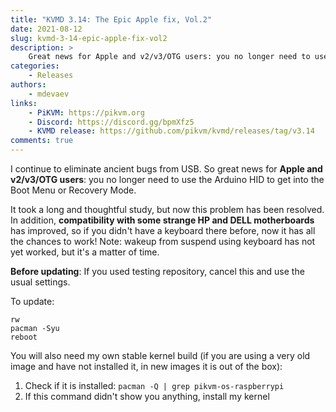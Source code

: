 ```yaml
---
title: "KVMD 3.14: The Epic Apple fix, Vol.2"
date: 2021-08-12
slug: kvmd-3-14-epic-apple-fix-vol2
description: >
    Great news for Apple and v2/v3/OTG users: you no longer need to use the Arduino HID to get into the Boot Menu or Recovery Mode
categories:
    - Releases
authors:
    - mdevaev
links:
    - PiKVM: https://pikvm.org
    - Discord: https://discord.gg/bpmXfz5
    - KVMD release: https://github.com/pikvm/kvmd/releases/tag/v3.14
comments: true
---
```


I continue to eliminate ancient bugs from USB. So great news for **Apple and v2/v3/OTG users**: you no longer need to use the Arduino HID to get into the Boot Menu or Recovery Mode.

<!-- more -->

It took a long and thoughtful study, but now this problem has been resolved. In addition, **compatibility with some strange HP and DELL motherboards** has improved, so if you didn't have a keyboard there before, now it has all the chances to work! Note: wakeup from suspend using keyboard has not yet worked, but it's a matter of time.

**Before updating**: If you used testing repository, cancel this and use the usual settings.

To update:

```console
rw
pacman -Syu
reboot 
```

You will also need my own stable kernel build (if you are using a very old image and have not installed it, in new images it is out of the box):

1. Check if it is installed: `pacman -Q | grep pikvm-os-raspberrypi`
2. If this command didn't show you anything, install my kernel